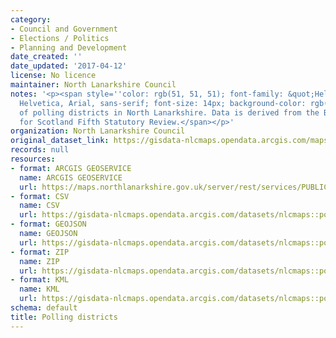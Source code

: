 ```yaml
---
category:
- Council and Government
- Elections / Politics
- Planning and Development
date_created: ''
date_updated: '2017-04-12'
license: No licence
maintainer: North Lanarkshire Council
notes: '<p><span style=''color: rgb(51, 51, 51); font-family: &quot;Helvetica Neue&quot;,
  Helvetica, Arial, sans-serif; font-size: 14px; background-color: rgb(246, 253, 255);''>Boundaries
  of polling districts in North Lanarkshire. Data is derived from the Boundary Commission
  for Scotland Fifth Statutory Review.</span></p>'
organization: North Lanarkshire Council
original_dataset_link: https://gisdata-nlcmaps.opendata.arcgis.com/maps/nlcmaps::polling-districts-1
records: null
resources:
- format: ARCGIS GEOSERVICE
  name: ARCGIS GEOSERVICE
  url: https://maps.northlanarkshire.gov.uk/server/rest/services/PUBLIC/OPEN_DATA_LAYERS/FeatureServer/1
- format: CSV
  name: CSV
  url: https://gisdata-nlcmaps.opendata.arcgis.com/datasets/nlcmaps::polling-districts-1.csv?outSR=%7B%22latestWkid%22%3A27700%2C%22wkid%22%3A27700%7D
- format: GEOJSON
  name: GEOJSON
  url: https://gisdata-nlcmaps.opendata.arcgis.com/datasets/nlcmaps::polling-districts-1.geojson?outSR=%7B%22latestWkid%22%3A27700%2C%22wkid%22%3A27700%7D
- format: ZIP
  name: ZIP
  url: https://gisdata-nlcmaps.opendata.arcgis.com/datasets/nlcmaps::polling-districts-1.zip?outSR=%7B%22latestWkid%22%3A27700%2C%22wkid%22%3A27700%7D
- format: KML
  name: KML
  url: https://gisdata-nlcmaps.opendata.arcgis.com/datasets/nlcmaps::polling-districts-1.kml?outSR=%7B%22latestWkid%22%3A27700%2C%22wkid%22%3A27700%7D
schema: default
title: Polling districts
---
```

